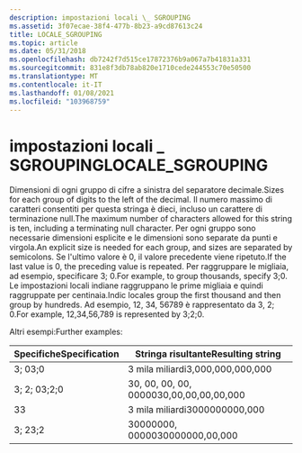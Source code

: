 ```yaml
---
description: impostazioni locali \_ SGROUPING
ms.assetid: 3f07ecae-38f4-477b-8b23-a9cd87613c24
title: LOCALE_SGROUPING
ms.topic: article
ms.date: 05/31/2018
ms.openlocfilehash: db7242f7d515ce17872376b9a067a7b41831a331
ms.sourcegitcommit: 831e8f3db78ab820e1710cede244553c70e50500
ms.translationtype: MT
ms.contentlocale: it-IT
ms.lasthandoff: 01/08/2021
ms.locfileid: "103968759"
---
```

# <a name="locale_sgrouping"></a><span data-ttu-id="3f4dc-103">impostazioni locali \_ SGROUPING</span><span class="sxs-lookup"><span data-stu-id="3f4dc-103">LOCALE\_SGROUPING</span></span>

<span data-ttu-id="3f4dc-104">Dimensioni di ogni gruppo di cifre a sinistra del separatore decimale.</span><span class="sxs-lookup"><span data-stu-id="3f4dc-104">Sizes for each group of digits to the left of the decimal.</span></span> <span data-ttu-id="3f4dc-105">Il numero massimo di caratteri consentiti per questa stringa è dieci, incluso un carattere di terminazione null.</span><span class="sxs-lookup"><span data-stu-id="3f4dc-105">The maximum number of characters allowed for this string is ten, including a terminating null character.</span></span> <span data-ttu-id="3f4dc-106">Per ogni gruppo sono necessarie dimensioni esplicite e le dimensioni sono separate da punti e virgola.</span><span class="sxs-lookup"><span data-stu-id="3f4dc-106">An explicit size is needed for each group, and sizes are separated by semicolons.</span></span> <span data-ttu-id="3f4dc-107">Se l'ultimo valore è 0, il valore precedente viene ripetuto.</span><span class="sxs-lookup"><span data-stu-id="3f4dc-107">If the last value is 0, the preceding value is repeated.</span></span> <span data-ttu-id="3f4dc-108">Per raggruppare le migliaia, ad esempio, specificare 3; 0.</span><span class="sxs-lookup"><span data-stu-id="3f4dc-108">For example, to group thousands, specify 3;0.</span></span> <span data-ttu-id="3f4dc-109">Le impostazioni locali indiane raggruppano le prime migliaia e quindi raggruppate per centinaia.</span><span class="sxs-lookup"><span data-stu-id="3f4dc-109">Indic locales group the first thousand and then group by hundreds.</span></span> <span data-ttu-id="3f4dc-110">Ad esempio, 12, 34, 56789 è rappresentato da 3, 2; 0.</span><span class="sxs-lookup"><span data-stu-id="3f4dc-110">For example, 12,34,56,789 is represented by 3;2;0.</span></span>

<span data-ttu-id="3f4dc-111">Altri esempi:</span><span class="sxs-lookup"><span data-stu-id="3f4dc-111">Further examples:</span></span>



| <span data-ttu-id="3f4dc-112">Specifiche</span><span class="sxs-lookup"><span data-stu-id="3f4dc-112">Specification</span></span> | <span data-ttu-id="3f4dc-113">Stringa risultante</span><span class="sxs-lookup"><span data-stu-id="3f4dc-113">Resulting string</span></span>   |
|---------------|--------------------|
| <span data-ttu-id="3f4dc-114">3; 0</span><span class="sxs-lookup"><span data-stu-id="3f4dc-114">3;0</span></span>           | <span data-ttu-id="3f4dc-115">3 mila miliardi</span><span class="sxs-lookup"><span data-stu-id="3f4dc-115">3,000,000,000,000</span></span>  |
| <span data-ttu-id="3f4dc-116">3; 2; 0</span><span class="sxs-lookup"><span data-stu-id="3f4dc-116">3;2;0</span></span>         | <span data-ttu-id="3f4dc-117">30, 00, 00, 00, 00000</span><span class="sxs-lookup"><span data-stu-id="3f4dc-117">30,00,00,00,00,000</span></span> |
| <span data-ttu-id="3f4dc-118">3</span><span class="sxs-lookup"><span data-stu-id="3f4dc-118">3</span></span>             | <span data-ttu-id="3f4dc-119">3 mila miliardi</span><span class="sxs-lookup"><span data-stu-id="3f4dc-119">3000000000,000</span></span>     |
| <span data-ttu-id="3f4dc-120">3; 2</span><span class="sxs-lookup"><span data-stu-id="3f4dc-120">3;2</span></span>           | <span data-ttu-id="3f4dc-121">30000000, 00000</span><span class="sxs-lookup"><span data-stu-id="3f4dc-121">30000000,00,000</span></span>    |



 

 

 



